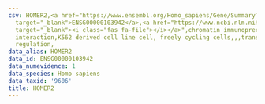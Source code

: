 ```yaml
---
csv: HOMER2,<a href="https://www.ensembl.org/Homo_sapiens/Gene/Summary?db=core;g=ENSG00000103942"
  target="_blank">ENSG00000103942</a>,<a href="https://www.ncbi.nlm.nih.gov/pubmed/23959860"
  target="_blank"><i class="fas fa-file"></i></a>",chromatin immunoprecipitation assay,direct
  interaction,K562 derived cell line cell, freely cycling cells,,,transcriptional
  regulation,
data_alias: HOMER2
data_id: ENSG00000103942
data_numevidence: 1
data_species: Homo sapiens
data_taxid: '9606'
title: HOMER2
---
```

